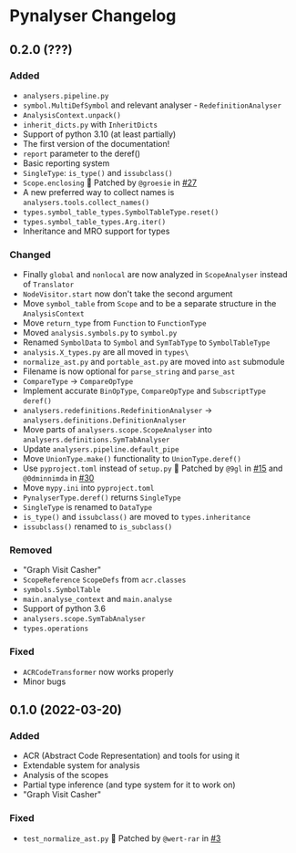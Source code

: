 # Pynalyser Changelog


<!--

Template:

### Added
- for new features.

### Changed
- for changes in existing functionality.

### Deprecated
- for soon-to-be removed features.

### Removed
- for now removed features.

### Fixed
- for any bug fixes.

### Security
- in case of vulnerabilities.

-->


## 0.2.0 (???)

### Added
- `analysers.pipeline.py`
- `symbol.MultiDefSymbol` and relevant analyser - `RedefinitionAnalyser`
- `AnalysisContext.unpack()`
- `inherit_dicts.py` with `InheritDicts`
- Support of python 3.10 (at least partially)
- The first version of the documentation!
- `report` parameter to the deref()
- Basic reporting system
- `SingleType`: `is_type()` and `issubclass()`
- `Scope.enclosing` 🔼 Patched by `@groesie` in [#27](https://github.com/0dminnimda/pynalyser/pull/27)
- A new preferred way to collect names is `analysers.tools.collect_names()`
- `types.symbol_table_types.SymbolTableType.reset()`
- `types.symbol_table_types.Arg.iter()`
- Inheritance and MRO support for types

### Changed
- Finally `global` and `nonlocal` are now analyzed in `ScopeAnalyser` instead of `Translator`
- `NodeVisitor.start` now don't take the second argument
- Move `symbol_table` from `Scope` and to be a separate structure in the `AnalysisContext`
- Move `return_type` from `Function` to `FunctionType`
- Moved `analysis.symbols.py` to `symbol.py`
- Renamed `SymbolData` to `Symbol` and `SymTabType` to `SymbolTableType`
- `analysis.X_types.py` are all moved in `types\`
- `normalize_ast.py` and `portable_ast.py` are moved into `ast` submodule
- Filename is now optional for `parse_string` and `parse_ast`
- `CompareType` -> `CompareOpType`
- Implement accurate `BinOpType`, `CompareOpType` and `SubscriptType` `deref()`
- `analysers.redefinitions.RedefinitionAnalyser` -> `analysers.definitions.DefinitionAnalyser`
- Move parts of `analysers.scope.ScopeAnalyser` into `analysers.definitions.SymTabAnalyser`
- Update `analysers.pipeline.default_pipe`
- Move `UnionType.make()` functionality to `UnionType.deref()`
- Use `pyproject.toml` instead of `setup.py` 🔼 Patched by `@9gl` in [#15](https://github.com/0dminnimda/pynalyser/pull/15) and `@0dminnimda` in [#30](https://github.com/0dminnimda/pynalyser/pull/30)
- Move `mypy.ini` into `pyproject.toml`
- `PynalyserType.deref()` returns `SingleType`
- `SingleType` is renamed to `DataType`
- `is_type()` and `issubclass()` are moved to `types.inheritance`
- `issubclass()` renamed to `is_subclass()`

### Removed
- "Graph Visit Casher"
- `ScopeReference` `ScopeDefs` from `acr.classes`
- `symbols.SymbolTable`
- `main.analyse_context` and `main.analyse`
- Support of python 3.6
- `analysers.scope.SymTabAnalyser`
- `types.operations`

### Fixed
- `ACRCodeTransformer` now works properly
- Minor bugs

## 0.1.0 (2022-03-20)
### Added
- ACR (Abstract Code Representation) and tools for using it
- Extendable system for analysis
- Analysis of the scopes
- Partial type inference (and type system for it to work on)
- "Graph Visit Casher"

### Fixed
- `test_normalize_ast.py` 🔼 Patched by `@wert-rar` in [#3](https://github.com/0dminnimda/pynalyser/pull/3)
